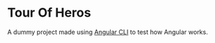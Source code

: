 # Tour Of Heros

A dummy project made using [Angular CLI](https://github.com/angular/angular-cli) to test how Angular works.


